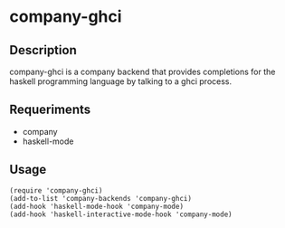 company-ghci
============

Description
-----------
company-ghci is a company backend that provides completions for the haskell programming language by talking to a ghci process.

Requeriments
------------
* company
* haskell-mode

Usage
-----
	(require 'company-ghci)
	(add-to-list 'company-backends 'company-ghci)
	(add-hook 'haskell-mode-hook 'company-mode)
	(add-hook 'haskell-interactive-mode-hook 'company-mode)
